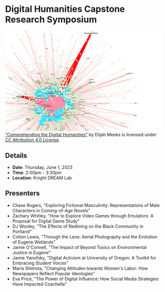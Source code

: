 # Digital Humanities Capstone Research Symposium

![Network visualization that connects words significant to digital humanities](https://github.com/eng470-s23/course-info/blob/main/images/meeks_dh-network-graph.jpeg)
[“Comprehending the Digital Humanities”](https://www.inthelibrarywiththeleadpipe.org/2012/dhandthelib/) by Elijah Meeks is licensed under [CC Attribution 4.0 License](https://creativecommons.org/licenses/by/4.0/).

## Details 
- **Date**: Thursday, June 1, 2023
- **Time**: 2:00pm - 3:30pm
- **Location**: Knight DREAM Lab

## Presenters
- Chase Rogers, "Exploring Fictional Masculinity: Representations of Male Characters in Coming-of-Age Novels"
- Zachary Whitley, "How to Explore Video Games through Emulators: A Proposal for Digital Game Study"
- DJ Wooley, "The Effects of Redlining on the Black Community in Portland"
- Colton Lewis, "Through the Lens: Aerial Photography and the Evolution of Eugene Wetlands" 
- Jamie O'Connell, "The Impact of Beyond Toxics on Environmental Justice in Eugene" 
- Jamie Yanofsky, "Digital Activism at University of Oregon: A Toolkit for Embracing Student Voices"
- Maria Shimota, "Changing Attitudes towards Women's Labor: How Newspapers Reflect Popular Ideologies" 
- Eva Price, "The Power of Digital Influence: How Social Media Strategies Have Impacted Coachella" 
